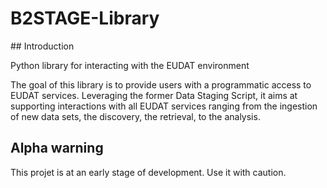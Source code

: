 
# B2STAGE-Library

## Introduction

Python library for interacting with the EUDAT environment

The goal of this library is to provide users with a programmatic access to EUDAT services. Leveraging the former Data Staging Script, it aims at supporting interactions with all EUDAT services ranging from the ingestion of new data sets, the discovery, the retrieval, to the analysis.

## Alpha warning

This projet is at an early stage of development.
Use it with caution.

